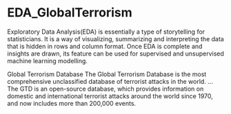 # EDA_GlobalTerrorism
Exploratory Data Analysis(EDA) is essentially a type of storytelling for statisticians. It is a way of visualizing, summarizing and interpreting the data that is hidden in rows and column format. 
Once EDA is complete and insights are drawn, its feature can be used for supervised and unsupervised machine learning modelling.

Global Terrorism Database
The Global Terrorism Database is the most comprehensive unclassified database of terrorist attacks in the world. ... The GTD is an open-source database, 
which provides information on domestic and international terrorist attacks around the world since 1970, and now includes more than 200,000 events.
